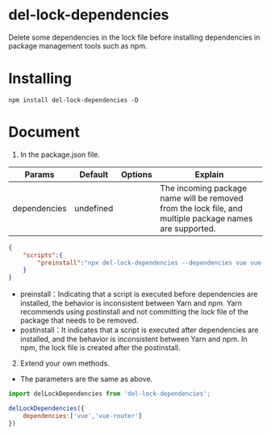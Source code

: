 # del-lock-dependencies
Delete some dependencies in the lock file before installing dependencies in package management tools such as npm.

# Installing
```
npm install del-lock-dependencies -D
```

# Document
1. In the package.json file.

| Params | Default | Options | Explain |
| ---- | ---- | ---- | ---- |
| dependencies | undefined |  | The incoming package name will be removed from the lock file, and multiple package names are supported. |

``` json
{
    "scripts":{
        "preinstall":"npx del-lock-dependencies --dependencies vue vue-router"
    }
}
```
- preinstall：Indicating that a script is executed before dependencies are installed, the behavior is inconsistent between Yarn and npm. Yarn recommends using postinstall and not committing the lock file of the package that needs to be removed.
- postinstall：It indicates that a script is executed after dependencies are installed, and the behavior is inconsistent between Yarn and npm. In npm, the lock file is created after the postinstall.

2. Extend your own methods.
- The parameters are the same as above.

``` js
import delLockDependencies from 'del-lock-dependencies';

delLockDependencies({
    dependencies:['vue','vue-router']
})
```
